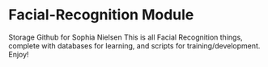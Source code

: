 # Facial-Recognition Module
Storage Github for Sophia Nielsen
This is all Facial Recognition things, complete with databases for learning, and scripts for training/development. Enjoy!

